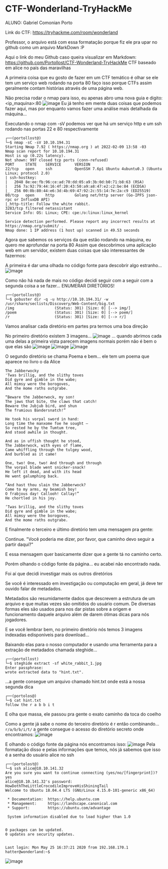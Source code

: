 # CTF-Wonderland-TryHackMe

ALUNO: Gabriel Comonian Porto

Link do CTF: https://tryhackme.com/room/wonderland

Professor, o arquivo está com essa formatação porque fiz ele pra upar no github como um arquivo MarkDown :P

Aqui o link do meu Github caso queira visualizar em Markdown: https://github.com/Portollost/CTF-Wonderland-TryHackMe
CTF baseado em alice no país das maravilhas

A primeira coisa que eu gosto de fazer em um CTF temático é olhar se ele tem um serviço web rodando na porta 80
faço isso porque CTFs assim geralmente contam histórias através de uma página web.

Não precisa rodar o nmap para isso, eu apenas abro uma nova guia e digito: <ip_maquina>:80
![image](https://user-images.githubusercontent.com/83795638/153250226-7393d8b6-1b4f-4a33-9599-3cd33bb748f2.png)
Eu já tenho em mente duas coisas que podemos fazer aqui, mas por enquanto vamos fazer uma análise mais detalhada da máquina...

Executando o nmap com -sV podemos ver que há um serviço http e um ssh rodando nas portas 22 e 80 respectivamente
```
┌──(portollost@)
└─$ nmap -sC -sV 10.10.194.31
Starting Nmap 7.92 ( https://nmap.org ) at 2022-02-09 13:58 -03
Nmap scan report for 10.10.194.31
Host is up (0.22s latency).
Not shown: 997 closed tcp ports (conn-refused)
PORT     STATE    SERVICE      VERSION
22/tcp   open     ssh          OpenSSH 7.6p1 Ubuntu 4ubuntu0.3 (Ubuntu Linux; protocol 2.0)
| ssh-hostkey:
|   2048 8e:ee:fb:96:ce:ad:70:dd:05:a9:3b:0d:b0:71:b8:63 (RSA)
|   256 7a:92:79:44:16:4f:20:43:50:a9:a8:47:e2:c2:be:84 (ECDSA)
|_  256 00:0b:80:44:e6:3d:4b:69:47:92:2c:55:14:7e:2a:c9 (ED25519)
80/tcp   open     http         Golang net/http server (Go-IPFS json-rpc or InfluxDB API)
|_http-title: Follow the white rabbit.
3283/tcp filtered netassistant
Service Info: OS: Linux; CPE: cpe:/o:linux:linux_kernel

Service detection performed. Please report any incorrect results at https://nmap.org/submit/ .
Nmap done: 1 IP address (1 host up) scanned in 49.53 seconds
```

Agora que sabemos os serviços da que estão rodando na máquina, eu quero me aprofundar na porta 80
Assim que descobrimos uma aplicação web em um servidor, existem duas coisas que são interessantes de fazermos:

A primeira é dar uma olhada no código fonte para descobrir algo estranho...
![image](https://user-images.githubusercontent.com/83795638/153253364-1825581c-0868-46aa-bda8-94a94aab75dc.png)

Como não há nada de mais no código decidi seguir com a seguir com a segunda coisa a se fazer...
ENUMERAR DIRETÓRIOS!
```
┌──(portollost@)
└─$ gobuster dir -q -u http://10.10.194.31/ -w /usr/share/seclists/Discovery/Web-Content/big.txt
/img                  (Status: 301) [Size: 0] [--> img/]
/poem                 (Status: 301) [Size: 0] [--> poem/]
/r                    (Status: 301) [Size: 0] [--> r/]
```
Vamos analisar cada diretório em partes pra termos uma boa direção

No primeiro diretório existem 3 imagens...
![image](https://user-images.githubusercontent.com/83795638/153271256-8c89881a-833b-4bfb-b061-c7713d76ec33.png)
... quando abrimos cada uma delas a primeira vista parecem imagens normais porém não é bem o que elas são
![image](https://user-images.githubusercontent.com/83795638/153271742-8c2c1ddb-0001-4e4e-ac12-1d70fc960b43.png)
![image](https://user-images.githubusercontent.com/83795638/153271784-3d126492-5df5-4c7d-a347-aa20168f1c81.png)
![image](https://user-images.githubusercontent.com/83795638/153271801-6faa53d6-2eac-439a-af10-7d118b1f1976.png)

O segundo diretório se chama Poema e bem... ele tem um poema que aparece no livro o da Alice
```
The Jabberwocky
'Twas brillig, and the slithy toves
Did gyre and gimble in the wabe;
All mimsy were the borogoves,
And the mome raths outgrabe.

“Beware the Jabberwock, my son!
The jaws that bite, the claws that catch!
Beware the Jubjub bird, and shun
The frumious Bandersnatch!”

He took his vorpal sword in hand:
Long time the manxome foe he sought —
So rested he by the Tumtum tree,
And stood awhile in thought.

And as in uffish thought he stood,
The Jabberwock, with eyes of flame,
Came whiffling through the tulgey wood,
And burbled as it came!

One, two! One, two! And through and through
The vorpal blade went snicker-snack!
He left it dead, and with its head
He went galumphing back.

“And hast thou slain the Jabberwock?
Come to my arms, my beamish boy!
O frabjous day! Callooh! Callay!”
He chortled in his joy.

‘Twas brillig, and the slithy toves
Did gyre and gimble in the wabe;
All mimsy were the borogoves,
And the mome raths outgrabe.
```
E finalmente o terceiro e último diretório tem uma mensagem pra gente:

Continue.
"Você poderia me dizer, por favor, que caminho devo seguir a partir daqui?"

E essa mensagem quer basicamente dizer que a gente tá no caminho certo.

Porém olhando o código fonte da página... eu acabei não encontrado nada.

Foi aí que decidi investigar mais os outros diretórios

Se você é interessado em investigação ou computação em geral, já deve ter ouvido falar de metadados.

Metadados são resumidamente dados que descrevem a estrutura de um arquivo e que muitas vezes são omitidos do usuário comum. De diversas formas eles são usados para nos dar pistas sobre a origem e funcionamento daquele arquivo além de darem ótimas dicas para nós jogadores.

E se você lembrar bem, no primeiro diretório nós temos 3 imagens indexadas edisponíveis para download...

Baixando elas para o nosso computador e usando uma ferramenta para a extração de metadados chamada steghide...
```
┌──(portollost)
└─$ steghide extract -sf white_rabbit_1.jpg
Enter passphrase:
wrote extracted data to "hint.txt".
```
...a gente consegue um arquivo chamado hint.txt onde está a nossa segunda dica
```
┌──(portolos@)
└─$ cat hint.txt
follow the r a b b i t
```
E olha que massa, ele passou pra gente o exato caminho da toca do coelho

Como a gente já sabe o nome do terceiro diretório é r
então combinando... `r/a/b/b/i/t/` a gente consegue o acesso do diretório secreto onde encontramos:
![image](https://user-images.githubusercontent.com/83795638/153278252-a4870835-fdaf-469d-ba9e-c08fbd6eaaa1.png)

E olhando o código fonte da página nós encontramos isso:
![image](https://user-images.githubusercontent.com/83795638/153528912-61e5fba1-c0bc-4cd2-89d0-381c1b7d45e3.png)
Pela formatação disso e pelas informações que temos, nós já sabemos que isso é a senha do usuário alice no ssh
```
┌──(portolost@)
└─$ ssh alice@10.10.141.32
Are you sure you want to continue connecting (yes/no/[fingerprint])? yes
alice@10.10.141.32's password: HowDothTheLittleCrocodileImproveHisShiningTail
Welcome to Ubuntu 18.04.4 LTS (GNU/Linux 4.15.0-101-generic x86_64)

 * Documentation:  https://help.ubuntu.com
 * Management:     https://landscape.canonical.com
 * Support:        https://ubuntu.com/advantage

 System information disabled due to load higher than 1.0


0 packages can be updated.
0 updates are security updates.


Last login: Mon May 25 16:37:21 2020 from 192.168.170.1
hatter@wonderland:~$
```
![image](https://user-images.githubusercontent.com/83795638/188046394-30fa0f2b-408e-4a86-abfd-7871d047fb6c.png)


